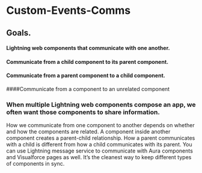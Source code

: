 # Custom-Events-Comms

## Goals.

#### Lightning web components that communicate with one another.
#### Communicate from a child component to its parent component.
#### Communicate from a parent component to a child component.
####Communicate from a component to an unrelated component
<br>
###  When multiple Lightning web components compose an app, we often want those components to share information. 
How we communicate from one component to another depends on whether and how the components are related. 
A component inside another component creates a parent-child relationship. 
How a parent communicates with a child is different from how a child communicates with its parent.
You can use Lightning message service to communicate with Aura components and Visualforce pages as well. 
It’s the cleanest way to keep different types of components in sync. 
